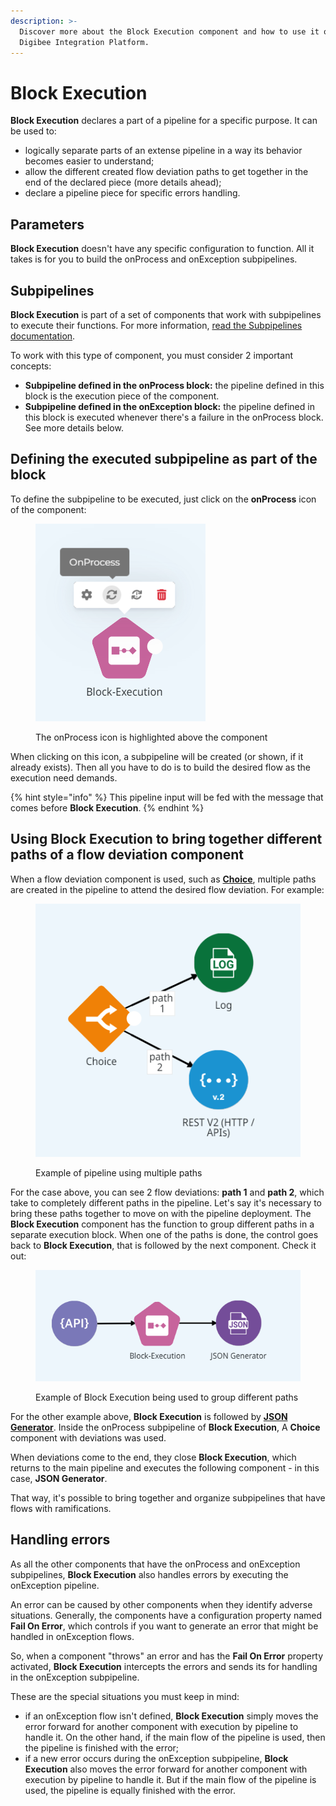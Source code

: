 ```yaml
---
description: >-
  Discover more about the Block Execution component and how to use it on the
  Digibee Integration Platform.
---
```


# Block Execution

**Block Execution** declares a part of a pipeline for a specific purpose. It can be used to:

* logically separate parts of an extense pipeline in a way its behavior becomes easier to understand;
* allow the different created flow deviation paths to get together in the end of the declared piece (more details ahead);
* declare a pipeline piece for specific errors handling.

## Parameters

**Block Execution** doesn't have any specific configuration to function. All it takes is for you to build the onProcess and onException subpipelines.&#x20;

## Subpipelines

**Block Execution** is part of a set of components that work with subpipelines to execute their functions. For more information, [read the Subpipelines documentation](../../build/pipelines/subpipelines.md). &#x20;

To work with this type of component, you must consider 2 important concepts:

* **Subpipeline defined in the onProcess block:** the pipeline defined in this block is the execution piece of the component.
* **Subpipeline defined in the onException block:** the pipeline defined in this block is executed whenever there's a failure in the onProcess block. See more details below.

## Defining the executed subpipeline as part of the block <a href="#defining-the-executed-subpipeline-as-part-of-the-block" id="defining-the-executed-subpipeline-as-part-of-the-block"></a>

To define the subpipeline to be executed, just click on the **onProcess** icon of the component:



<figure><img src="../../.gitbook/assets/block exec example nov 23.png" alt=""><figcaption><p>The onProcess icon is highlighted above the component</p></figcaption></figure>

When clicking on this icon, a subpipeline will be created (or shown, if it already exists). Then all you have to do is to build the desired flow as the execution need demands.

{% hint style="info" %}
This pipeline input will be fed with the message that comes before **Block Execution**.
{% endhint %}

## Using Block Execution to bring together different paths of a flow deviation component <a href="#using-block-execution-to-bring-together-different-paths-of-a-flow-deviation-component" id="using-block-execution-to-bring-together-different-paths-of-a-flow-deviation-component"></a>

When a flow deviation component is used, such as [**Choice**](choice.md), multiple paths are created in the pipeline to attend the desired flow deviation. For example:



<figure><img src="../../.gitbook/assets/block exec ex2 nov 23.png" alt=""><figcaption><p>Example of pipeline using multiple paths </p></figcaption></figure>

For the case above, you can see 2 flow deviations: **path 1** and **path 2**, which take to completely different paths in the pipeline. Let's say it's necessary to bring these paths together to move on with the pipeline deployment. The **Block Execution** component has the function to group different paths in a separate execution block. When one of the paths is done, the control goes back to **Block Execution**, that is followed by the next component. Check it out:



<figure><img src="../../.gitbook/assets/block exec ex3 nov 23.png" alt=""><figcaption><p>Example of Block Execution being used to group different paths</p></figcaption></figure>



For the other example above, **Block Execution** is followed by [**JSON Generator**](../tools/json-generator.md). Inside the onProcess subpipeline of **Block Execution**, A **Choice** component with deviations was used.

When deviations come to the end, they close **Block Execution**, which returns to the main pipeline and executes the following component - in this case, **JSON Generator**.

That way, it's possible to bring together and organize subpipelines that have flows with ramifications.

## Handling errors <a href="#handling-errors" id="handling-errors"></a>

As all the other components that have the onProcess and onException subpipelines, **Block Execution** also handles errors by executing the onException pipeline.

An error can be caused by other components when they identify adverse situations. Generally, the components have a configuration property named **Fail On Error**, which controls if you want to generate an error that might be handled in onException flows.

So, when a component "throws" an error and has the **Fail On Error** property activated, **Block Execution** intercepts the errors and sends its for handling in the onException subpipeline.

These are the special situations you must keep in mind:

* if an onException flow isn't defined, **Block Execution** simply moves the error forward for another component with execution by pipeline to handle it. On the other hand, if the main flow of the pipeline is used, then the pipeline is finished with the error;
* if a new error occurs during the onException subpipeline, **Block Execution** also moves the error forward for another component with execution by pipeline to handle it. But if the main flow of the pipeline is used, the pipeline is equally finished with the error.
